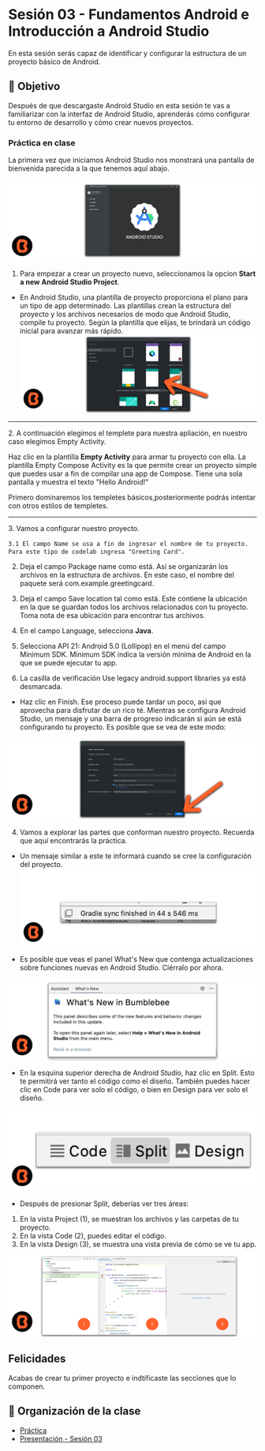 # Sesión 03 - Fundamentos Android e Introducción a Android Studio
En esta sesión serás capaz de identificar y configurar la estructura de un proyecto básico de Android.

## 🎯 Objetivo

Después de que descargaste Android Studio en esta sesión te vas a familiarizar con la interfaz de Android Studio, aprenderás cómo configurar tu entorno de desarrollo y cómo crear nuevos proyectos.

### Práctica en clase

La primera vez que iniciamos Android Studio nos monstrará una pantalla de bienvenida parecida a la que tenemos aquí abajo.

![Creando Proyecto Android Studio](img/002.png)

1. Para empezar a crear un proyecto nuevo, seleccionamos la opcion **Start a new Android Studio Project**.
* En Android Studio, una plantilla de proyecto proporciona el plano para un tipo de app determinado. Las plantillas crean la estructura del proyecto y los archivos necesarios de modo que Android Studio, compile tu proyecto. Según la plantilla que elijas, te brindará un código inicial para avanzar más rápido.
 ![Creando Proyecto Android Studio](img/03.png)
<hr>
 2. A continuación elegimos el templete para nuestra apliación, en nuestro caso elegimos Empty Activity.

 Haz clic en la plantilla **Empty Activity** para armar tu proyecto con ella. La plantilla Empty Compose Activity es la que permite crear un proyecto simple que puedes usar a fin de compilar una app de Compose. Tiene una sola pantalla y muestra el texto "Hello Android!"

 Primero dominaremos los templetes básicos,posteriormente podrás intentar con otros estilos de templetes.
 <hr>
 3. Vamos a configurar nuestro proyecto.

    3.1 El campo Name se usa a fin de ingresar el nombre de tu proyecto. Para este tipo de codelab ingresa "Greeting Card".

2. Deja el campo Package name como está. Así se organizarán los archivos en la estructura de archivos. En este caso, el nombre del paquete será com.example.greetingcard.

3. Deja el campo Save location tal como está. Este contiene la ubicación en la que se guardan todos los archivos relacionados con tu proyecto. Toma nota de esa ubicación para encontrar tus archivos.

4. En el campo Language, selecciona **Java**.

5. Selecciona API 21: Android 5.0 (Lollipop) en el menú del campo Minimum SDK. Minimum SDK indica la versión mínima de Android en la que se puede ejecutar tu app.

6. La casilla de verificación Use legacy android.support libraries ya está desmarcada.

* Haz clic en Finish. Ese proceso puede tardar un poco, así que aprovecha para disfrutar de un rico té. Mientras se configura Android Studio, un mensaje y una barra de progreso indicarán si aún se está configurando tu proyecto. Es posible que se vea de este modo:

 ![Creando Proyecto Android Studio](img/04.png)

4. Vamos a explorar las partes que conforman nuestro proyecto. Recuerda que aquí encontrarás la práctica.

* Un mensaje similar a este te informará cuando se cree la configuración del proyecto.
 ![Creando Proyecto Android Studio](img/05.png)

* Es posible que veas el panel What's New que contenga actualizaciones sobre funciones nuevas en Android Studio. Ciérralo por ahora.

![Creando Proyecto Android Studio](img/06.png)

* En la esquina superior derecha de Android Studio, haz clic en Split. Esto te permitirá ver tanto el código como el diseño. También puedes hacer clic en Code para ver solo el código, o bien en Design para ver solo el diseño.

![Creando Proyecto Android Studio](img/07.png)

* Después de presionar Split, deberías ver tres áreas:

1. En la vista Project (1), se muestran los archivos y las carpetas de tu proyecto.
2. En la vista Code (2), puedes editar el código.
3. En la vista Design (3), se muestra una vista previa de cómo se ve tu app.

![Creando Proyecto Android Studio](img/08.png)

## Felicidades

Acabas de crear tu primer proyecto e indtificaste las secciones que lo componen.



## 📝 Organización de la clase

- [Práctica](Practica-01)
- [Presentación - Sesión 03](presentacion/Sesion-03.pptx)




